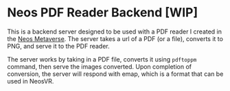# Neos PDF Reader Backend [WIP]
This is a backend server designed to be used with a PDF reader I created in the [Neos Metaverse](https://neos.com/).
The server takes a url of a PDF (or a file), converts it to PNG, and serve it to the PDF reader.

The server works by taking in a PDF file, converts it using `pdftoppm` command, then serve the images converted. Upon completion of conversion, the server will respond with emap, which is a format that can be used in NeosVR.
